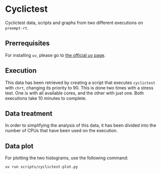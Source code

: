 # Cyclictest

Cyclictest data, scripts and graphs from two different executions on `preempt-rt`. 

## Prerrequisites

For installing `uv`, please go to [the official uv page](https://docs.astral.sh/uv/getting-started/installation/).

## Execution

This data has been retrieved by creating a script that executes `cyclictest` with `chrt`, changing its priority to $90$. This is done two times with a stress test. One is with all available cores, and the other with just one. Both executions take $10$ minutes to complete.

## Data treatment

In order to simplifying the analysis of this data, it has been divided into the number of CPUs that have been used on the execution.

## Data plot

For plotting the two histograms, use the following command:

```bash
uv run scripts/cyclictest-plot.py
```
